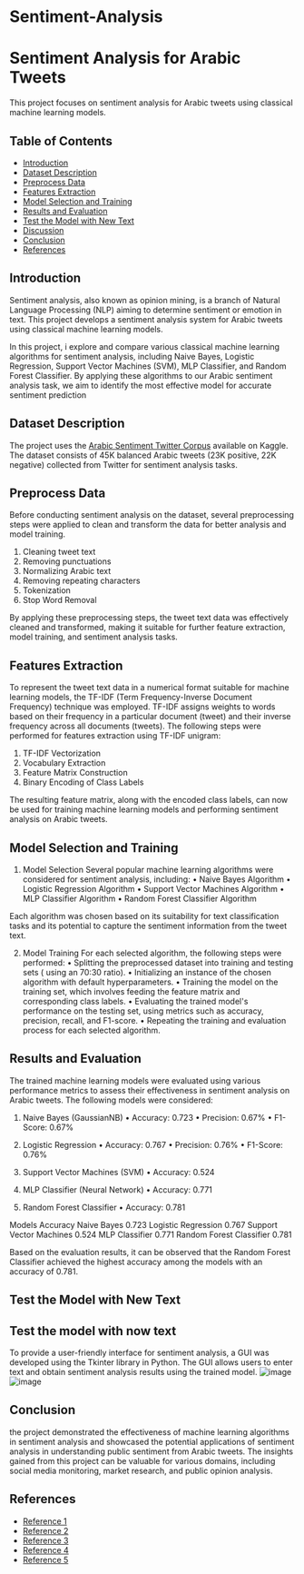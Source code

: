 # Sentiment-Analysis
# Sentiment Analysis for Arabic Tweets

This project focuses on sentiment analysis for Arabic tweets using classical machine learning models.

## Table of Contents
- [Introduction](#introduction)
- [Dataset Description](#dataset-description)
- [Preprocess Data](#preprocess-data)
- [Features Extraction](#features-extraction)
- [Model Selection and Training](#model-selection-and-training)
- [Results and Evaluation](#results-and-evaluation)
- [Test the Model with New Text](#test-the-model-with-new-text)
- [Discussion](#discussion)
- [Conclusion](#conclusion)
- [References](#references)

## Introduction

Sentiment analysis, also known as opinion mining, is a branch of Natural Language Processing (NLP) aiming to determine sentiment or emotion in text. This project develops a sentiment analysis system for Arabic tweets using classical machine learning models.

In this project, i explore and compare various classical machine learning algorithms for sentiment analysis, including Naive Bayes, Logistic Regression, Support Vector Machines (SVM), MLP Classifier, and Random Forest Classifier. By applying these algorithms to our Arabic sentiment analysis task, we aim to identify the most effective model for accurate sentiment prediction

## Dataset Description

The project uses the [Arabic Sentiment Twitter Corpus](https://www.kaggle.com/datasets/mksaad/arabic-sentiment-twitter-corpus) available on Kaggle. The dataset consists of 45K balanced Arabic tweets (23K positive, 22K negative) collected from Twitter for sentiment analysis tasks.

## Preprocess Data

Before conducting sentiment analysis on the dataset, several preprocessing steps were applied to clean and transform the data for better analysis and model training.
1.	Cleaning tweet text
2.	Removing punctuations
3.	Normalizing Arabic text   
4.	Removing repeating characters
5.	Tokenization
6.	Stop Word Removal
   
By applying these preprocessing steps, the tweet text data was effectively cleaned and transformed, making it suitable for further feature extraction, model training, and sentiment analysis tasks.

## Features Extraction

To represent the tweet text data in a numerical format suitable for machine learning models, the TF-IDF (Term Frequency-Inverse Document Frequency) technique was employed. TF-IDF assigns weights to words based on their frequency in a particular document (tweet) and their inverse frequency across all documents (tweets).
The following steps were performed for features extraction using TF-IDF unigram:
1.	TF-IDF Vectorization
2.	Vocabulary Extraction
3.	Feature Matrix Construction
4.	Binary Encoding of Class Labels

The resulting feature matrix, along with the encoded class labels, can now be used for training machine learning models and performing sentiment analysis on Arabic tweets.

## Model Selection and Training

1.	Model Selection
Several popular machine learning algorithms were considered for sentiment analysis, including:
•	Naive Bayes Algorithm
•	Logistic Regression Algorithm
•	Support Vector Machines Algorithm
•	MLP Classifier Algorithm
•	Random Forest Classifier Algorithm

Each algorithm was chosen based on its suitability for text classification tasks and its potential to capture the sentiment information from the tweet text.

2.	Model Training
For each selected algorithm, the following steps were performed:
•	Splitting the preprocessed dataset into training and testing sets ( using an 70:30 ratio).
•	Initializing an instance of the chosen algorithm with default hyperparameters.
•	Training the model on the training set, which involves feeding the feature matrix and corresponding class labels.
•	Evaluating the trained model's performance on the testing set, using metrics such as accuracy, precision, recall, and F1-score.
•	Repeating the training and evaluation process for each selected algorithm.

## Results and Evaluation

The trained machine learning models were evaluated using various performance metrics to assess their effectiveness in sentiment analysis on Arabic tweets. The following models were considered:
1.	Naive Bayes (GaussianNB)
•	Accuracy: 0.723
•	Precision: 0.67%
•	F1-Score: 0.67%

3.	Logistic Regression
•	Accuracy: 0.767
•	Precision: 0.76%
•	F1-Score: 0.76%

5.	Support Vector Machines (SVM)
•	Accuracy: 0.524

7.	MLP Classifier (Neural Network)
•	Accuracy: 0.771

9.	Random Forest Classifier
•	Accuracy: 0.781


Models	                    Accuracy
Naive Bayes	                  0.723
Logistic Regression   	      0.767
Support Vector Machines      	0.524
MLP Classifier	              0.771
Random Forest Classifier      0.781

Based on the evaluation results, it can be observed that the Random Forest Classifier achieved the highest accuracy among the models with an accuracy of 0.781. 
## Test the Model with New Text

## Test the model with now text

To provide a user-friendly interface for sentiment analysis, a GUI was developed using the Tkinter library in Python. The GUI allows users to enter text and obtain sentiment analysis results using the trained model.
![image](https://github.com/rahaf-fahad/Sentiment-Analysis/assets/95524346/e3a0566e-2a62-458b-aa3a-3d835072ebe7)
![image](https://github.com/rahaf-fahad/Sentiment-Analysis/assets/95524346/e1c714fe-1121-4f8b-afb3-359dac614f22)



## Conclusion

the project demonstrated the effectiveness of machine learning algorithms in sentiment analysis and showcased the potential applications of sentiment analysis in understanding public sentiment from Arabic tweets. The insights gained from this project can be valuable for various domains, including social media monitoring, market research, and public opinion analysis.


## References

- [Reference 1](https://www.kaggle.com/code/wassimchouchen/arabic-sentiment-analysis-using-mnb-improved)
- [Reference 2](https://www.kaggle.com/code/mksaad/sentiment-analysis-in-arabic-tweets-using-sklearn)
- [Reference 3](https://www.kaggle.com/code/wahajalghamdi/arabic-language-twitter-sentiment-analysis/notebook#Features-Extraction-from-tweets-text-with-TFIDF-unigram)
- [Reference 4](https://www.kaggle.com/datasets/mksaad/arabic-sentiment-twitter-corpus)
- [Reference 5](https://huggingface.co/blog/sentiment-analysis-python#2-how-to-use-pre-trained-sentiment-analysis-models-with-python)
